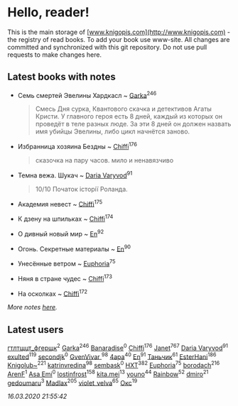 # Hello, reader!
This is the main storage of [www.knigopis.com](http://www.knigopis.com) - the registry of read books.
To add your book use www-site. All changes are committed and synchronized with this git repository.
Do not use pull requests to make changes here.


## Latest books with notes
* Семь смертей Эвелины Хардкасл ~ [Garka](users/115/115753719718250012620-google)<sup>246</sup>
    > Смесь Дня сурка, Квантового скачка и детективов Агаты Кристи. У главного героя есть 8 дней, каждый из которых он проведёт в теле разных люде. За эти 8 дней он должен назвать имя убийцы Эвелины, либо цикл начнётся заново.

* Избранница хозяина Бездны ~ [Chiffi](users/105/105831994080785626680-google)<sup>176</sup>
    > сказочка на пару часов.  мило  и ненавязчиво

* Темна вежа. Шукач ~ [Daria Varyvod](users/829/829893410524253-facebook)<sup>91</sup>
    > 10/10 Початок історії Роланда.

* Академия невест ~ [Chiffi](users/105/105831994080785626680-google)<sup>175</sup>

* К дзену на шпильках ~ [Chiffi](users/105/105831994080785626680-google)<sup>174</sup>

* О дивный новый мир ~ [En](users/333/333646551-vkontakte)<sup>92</sup>

* Огонь. Секретные материалы ~ [En](users/333/333646551-vkontakte)<sup>90</sup>

* Унесённые ветром ~ [Euphoria](users/106/106304994652616315178-google)<sup>75</sup>

* Няня в стране чудес ~ [Chiffi](users/105/105831994080785626680-google)<sup>173</sup>

* На осколках ~ [Chiffi](users/105/105831994080785626680-google)<sup>172</sup>


_More notes [here](latest_books_with_notes.md)._


## Latest users
[гтлтщцт_фгерщк](users/106/106819207816282739138-google)<sup>2</sup> 
[Garka](users/115/115753719718250012620-google)<sup>246</sup> 
[Banaradise](users/272/272054341-yandex)<sup>0</sup> 
[Chiffi](users/105/105831994080785626680-google)<sup>176</sup> 
[Janet](users/108/108113656204404967440-google)<sup>767</sup> 
[Daria Varyvod](users/829/829893410524253-facebook)<sup>91</sup> 
[exulted](users/100/100599204551896265722-google)<sup>119</sup> 
[secondjk](users/177/177804866-vkontakte)<sup>0</sup> 
[GvenVivar ](users/158/158266434925901-facebook)<sup>98</sup> 
[4apa](users/117/117392596378069249667-google)<sup>40</sup> 
[En](users/333/333646551-vkontakte)<sup>91</sup> 
[Таньчик](users/209/2096581563762610-facebook)<sup>61</sup> 
[EsterHani](users/305/30558181-vkontakte)<sup>186</sup> 
[Knigolub~](users/111/111878597279669641685-google)<sup>221</sup> 
[katrinvredina](users/233/2336755-vkontakte)<sup>98</sup> 
[sembask](users/595/59531225-vkontakte)<sup>0</sup> 
[HXT](users/100/100002563462782-facebook)<sup>382</sup> 
[Euphoria](users/106/106304994652616315178-google)<sup>75</sup> 
[borodach](users/157/15706320-vkontakte)<sup>216</sup> 
[ArenF](users/113/113523157-vkontakte)<sup>1</sup> 
[Asa Emi](users/130/13093139806079021591-mailru)<sup>0</sup> 
[lostinfrost](users/217/217891524-vkontakte)<sup>158</sup> 
[kita.mei](users/411/4118303370-instagram)<sup>13</sup> 
[youno](users/302/302928912-vkontakte)<sup>44</sup> 
[Rainbow](users/109/109787328219839805802-google)<sup>52</sup> 
[dmiro](users/571/5714115-vkontakte)<sup>21</sup> 
[gedoumaru](users/887/887381555-yandex)<sup>3</sup> 
[Madlax](users/158/158304782-vkontakte)<sup>205</sup> 
[violet_velva](users/116/116961712580551399099-google)<sup>65</sup> 
[Окс](users/102/102536471289425216982-google)<sup>19</sup> 


_16.03.2020 21:55:42_
